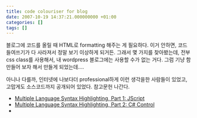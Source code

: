 ```yaml
---
title: code colouriser for blog
date: 2007-10-19 14:37:21.000000000 +01:00
categories: []
tags: []
---
```

<p>블로그에 코드를 올릴 때 HTML로 formatting 해주는 게 필요하다. 이거 안하면, 코드 들여쓰기가 다 사라져서 정말 보기 이상하게 되거든. 그래서 몇 가지를 찾아봤는데, 전부 css class를 사용해서, 내 wordpress 블로그에는 사용할 수가 없는 거다. 그럼 기냥 함 만들어 보자 해서 만들게 되었는데....</p>
<p>아니나 다를까, 인터넷에 나보다더 professional하게 이런 생각을한 사람들이 있었고, 고맙게도 소스코드까지 공개되어 있었다. 참고문헌 나간다.</p>
<ul>
<li><a href="http://www.codeproject.com/jscript/highlight.asp">Multiple Language Syntax Highlighting, Part 1: JScript</a></li>
<li><a href="http://www.codeproject.com/csharp/highlightcs.asp">Multiple Language Syntax Highlighting, Part 2: C# Control</a></li>
<li></li>
</ul>
